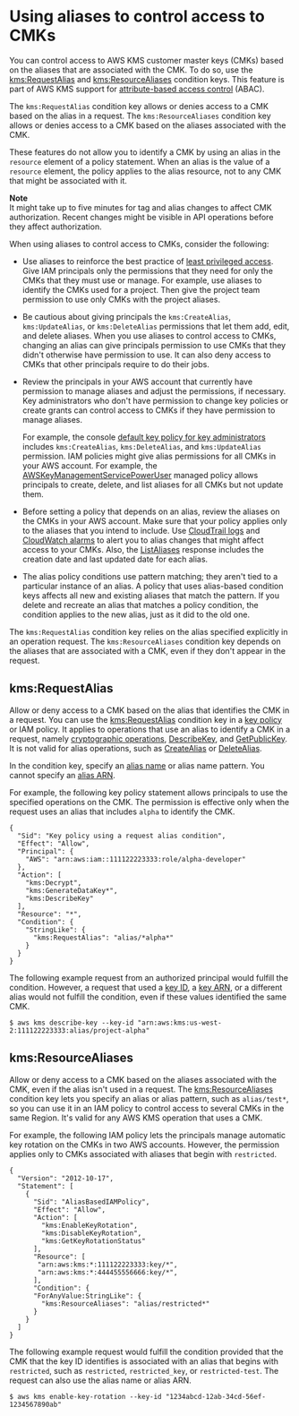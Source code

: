 # Using aliases to control access to CMKs<a name="alias-authorization"></a>

You can control access to AWS KMS customer master keys \(CMKs\) based on the aliases that are associated with the CMK\. To do so, use the [kms:RequestAlias](policy-conditions.md#conditions-kms-request-alias) and [kms:ResourceAliases](policy-conditions.md#conditions-kms-resource-aliases) condition keys\. This feature is part of AWS KMS support for [attribute\-based access control](abac.md) \(ABAC\)\.

The `kms:RequestAlias` condition key allows or denies access to a CMK based on the alias in a request\. The `kms:ResourceAliases` condition key allows or denies access to a CMK based on the aliases associated with the CMK\. 

These features do not allow you to identify a CMK by using an alias in the `resource` element of a policy statement\. When an alias is the value of a `resource` element, the policy applies to the alias resource, not to any CMK that might be associated with it\.

**Note**  
It might take up to five minutes for tag and alias changes to affect CMK authorization\. Recent changes might be visible in API operations before they affect authorization\.

When using aliases to control access to CMKs, consider the following:
+ Use aliases to reinforce the best practice of [least privileged access](iam-policies-best-practices.md)\. Give IAM principals only the permissions that they need for only the CMKs that they must use or manage\. For example, use aliases to identify the CMKs used for a project\. Then give the project team permission to use only CMKs with the project aliases\. 
+ Be cautious about giving principals the `kms:CreateAlias`, `kms:UpdateAlias`, or `kms:DeleteAlias` permissions that let them add, edit, and delete aliases\. When you use aliases to control access to CMKs, changing an alias can give principals permission to use CMKs that they didn't otherwise have permission to use\. It can also deny access to CMKs that other principals require to do their jobs\. 
+ Review the principals in your AWS account that currently have permission to manage aliases and adjust the permissions, if necessary\. Key administrators who don't have permission to change key policies or create grants can control access to CMKs if they have permission to manage aliases\. 

  For example, the console [default key policy for key administrators](key-policies.md#key-policy-default-allow-administrators) includes `kms:CreateAlias`, `kms:DeleteAlias`, and `kms:UpdateAlias` permission\. IAM policies might give alias permissions for all CMKs in your AWS account\. For example, the [AWSKeyManagementServicePowerUser](https://console.aws.amazon.com/iam/home#policies/arn:aws:iam::aws:policy/AWSKeyManagementServicePowerUser) managed policy allows principals to create, delete, and list aliases for all CMKs but not update them\.
+ Before setting a policy that depends on an alias, review the aliases on the CMKs in your AWS account\. Make sure that your policy applies only to the aliases that you intend to include\. Use [CloudTrail logs](alias-ct.md) and [CloudWatch alarms](monitoring-cloudwatch.md) to alert you to alias changes that might affect access to your CMKs\. Also, the [ListAliases](https://docs.aws.amazon.com/kms/latest/APIReference/API_ListAliases.html) response includes the creation date and last updated date for each alias\.
+ The alias policy conditions use pattern matching; they aren't tied to a particular instance of an alias\. A policy that uses alias\-based condition keys affects all new and existing aliases that match the pattern\. If you delete and recreate an alias that matches a policy condition, the condition applies to the new alias, just as it did to the old one\. 

The `kms:RequestAlias` condition key relies on the alias specified explicitly in an operation request\. The `kms:ResourceAliases` condition key depends on the aliases that are associated with a CMK, even if they don't appear in the request\.

## kms:RequestAlias<a name="alias-auth-request-alias"></a>

Allow or deny access to a CMK based on the alias that identifies the CMK in a request\. You can use the [kms:RequestAlias](policy-conditions.md#conditions-kms-request-alias) condition key in a [key policy](key-policies.md) or IAM policy\. It applies to operations that use an alias to identify a CMK in a request, namely [cryptographic operations](concepts.md#cryptographic-operations), [DescribeKey](https://docs.aws.amazon.com/kms/latest/APIReference/API_DescribeKey.html), and [GetPublicKey](https://docs.aws.amazon.com/kms/latest/APIReference/API_GetPublicKey.html)\. It is not valid for alias operations, such as [CreateAlias](https://docs.aws.amazon.com/kms/latest/APIReference/API_CreateAlias.html) or [DeleteAlias](https://docs.aws.amazon.com/kms/latest/APIReference/API_DeleteAlias.html)\.

In the condition key, specify an [alias name](concepts.md#key-id-alias-name) or alias name pattern\. You cannot specify an [alias ARN](concepts.md#key-id-alias-ARN)\.

For example, the following key policy statement allows principals to use the specified operations on the CMK\. The permission is effective only when the request uses an alias that includes `alpha` to identify the CMK\.

```
{
  "Sid": "Key policy using a request alias condition",
  "Effect": "Allow",
  "Principal": {
    "AWS": "arn:aws:iam::111122223333:role/alpha-developer"
  },
  "Action": [
    "kms:Decrypt",
    "kms:GenerateDataKey*",
    "kms:DescribeKey"
  ],
  "Resource": "*",
  "Condition": {
    "StringLike": {
      "kms:RequestAlias": "alias/*alpha*"
    }
  }
}
```

The following example request from an authorized principal would fulfill the condition\. However, a request that used a [key ID](concepts.md#key-id-key-id), a [key ARN](concepts.md#key-id-key-ARN), or a different alias would not fulfill the condition, even if these values identified the same CMK\.

```
$ aws kms describe-key --key-id "arn:aws:kms:us-west-2:111122223333:alias/project-alpha"
```

## kms:ResourceAliases<a name="alias-auth-resource-aliases"></a>

Allow or deny access to a CMK based on the aliases associated with the CMK, even if the alias isn't used in a request\. The [kms:ResourceAliases](policy-conditions.md#conditions-kms-resource-aliases) condition key lets you specify an alias or alias pattern, such as `alias/test*`, so you can use it in an IAM policy to control access to several CMKs in the same Region\. It's valid for any AWS KMS operation that uses a CMK\. 

For example, the following IAM policy lets the principals manage automatic key rotation on the CMKs in two AWS accounts\. However, the permission applies only to CMKs associated with aliases that begin with `restricted`\.

```
{
  "Version": "2012-10-17",
  "Statement": [
    {
      "Sid": "AliasBasedIAMPolicy",
      "Effect": "Allow",
      "Action": [
        "kms:EnableKeyRotation",
        "kms:DisableKeyRotation",
        "kms:GetKeyRotationStatus"
      ],
      "Resource": [
       "arn:aws:kms:*:111122223333:key/*",
       "arn:aws:kms:*:444455556666:key/*",
      ],
      "Condition": {
      "ForAnyValue:StringLike": {
        "kms:ResourceAliases": "alias/restricted*"
      }
    }
  ]
}
```

The following example request would fulfill the condition provided that the CMK that the key ID identifies is associated with an alias that begins with `restricted`, such as `restricted`, `restricted_key`, or `restricted-test`\. The request can also use the alias name or alias ARN\.

```
$ aws kms enable-key-rotation --key-id "1234abcd-12ab-34cd-56ef-1234567890ab"
```
